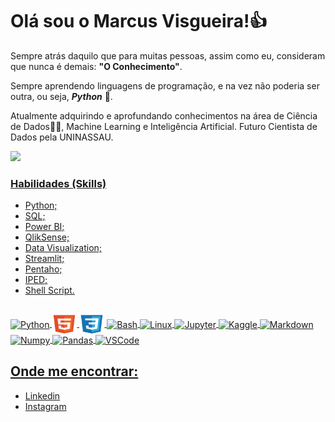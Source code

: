 # Olá sou o Marcus Visgueira!👍 
Sempre atrás daquilo que para muitas pessoas, assim como eu, consideram que nunca é demais: **"O Conhecimento"**.

Sempre aprendendo linguagens de programação, e na vez não poderia ser outra, ou seja, **_Python_** 🐍.

Atualmente adquirindo e aprofundando conhecimentos na área de Ciência de Dados👩‍💻, Machine Learning e Inteligência Artificial. Futuro Cientista de Dados pela UNINASSAU.

<div align="left">
  <a href="https://github.com/visgueira">
  <img height="200em" src="https://github-readme-stats.vercel.app/api?username=visgueira&show_icons=true&include_all_commits=true&count_private=true"/>
  <!-- <img height="180em" src="https://github-readme-stats.vercel.app/api/top-langs/?username=visgueira&layout=compact&langs_count=7&theme=dracula"/> -->
</div>

### Habilidades (Skills)
  
* Python;
* SQL;
* Power BI;
* QlikSense;
* Data Visualization;
* Streamlit;
* Pentaho;
* IPED;
* Shell Script.
  
<div style="display: inline_block"><br>
  
  <img align="center" alt="Python" height="30" width="40" src="https://cdn.jsdelivr.net/gh/devicons/devicon/icons/python/python-original.svg">
  <img align="center" alt="HTML" height="30" width="40" src="https://raw.githubusercontent.com/devicons/devicon/master/icons/html5/html5-original.svg">
  <img align="center" alt="CSS" height="30" width="40" src="https://raw.githubusercontent.com/devicons/devicon/master/icons/css3/css3-original.svg">
  <img align="center" alt="Bash" height="30" width="40" src="https://cdn.jsdelivr.net/gh/devicons/devicon/icons/bash/bash-original.svg">
  <img align="center" alt="Linux" height="30" width="40" src="https://cdn.jsdelivr.net/gh/devicons/devicon/icons/linux/linux-original.svg">
  <img align="center" alt="Jupyter" height="30" width="40" src="https://cdn.jsdelivr.net/gh/devicons/devicon/icons/jupyter/jupyter-original-wordmark.svg">
  <img align="center" alt="Kaggle" height="30" width="40" src="https://cdn.jsdelivr.net/gh/devicons/devicon/icons/kaggle/kaggle-original-wordmark.svg">
  <img align="center" alt="Markdown" height="30" width="40" src="https://cdn.jsdelivr.net/gh/devicons/devicon/icons/markdown/markdown-original.svg">
  <img align="center" alt="Numpy" height="30" width="40" src="https://cdn.jsdelivr.net/gh/devicons/devicon/icons/numpy/numpy-original-wordmark.svg">
  <img align="center" alt="Pandas" height="30" width="40" src="https://cdn.jsdelivr.net/gh/devicons/devicon/icons/pandas/pandas-original-wordmark.svg">
  <img align="center" alt="VSCode" height="30" width="40" src="https://cdn.jsdelivr.net/gh/devicons/devicon/icons/visualstudio/visualstudio-plain.svg">
  
           
          
</div>

## Onde me encontrar:

*  [Linkedin]( https://www.linkedin.com/in/marcus-aur%C3%A9lio-do-b-visgueira-88543124/)
*  [Instagram]( https://www.instagram.com/marcusvisgueira)
  
  
  
<!--
**visgueira/visgueira** is a ✨ _special_ ✨ repository because its `README.md` (this file) appears on your GitHub profile.

Here are some ideas to get you started:

- 🔭 I’m currently working on ...
- 🌱 I’m currently learning ...
- 👯 I’m looking to collaborate on ...
- 🤔 I’m looking for help with ...
- 💬 Ask me about ...
- 📫 How to reach me: ...
- 😄 Pronouns: ...
- ⚡ Fun fact: ...
-->

